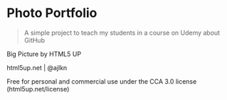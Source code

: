 # Photo Portfolio

> A simple project to teach my students in a course on Udemy about GitHub

Big Picture by HTML5 UP

html5up.net | @ajlkn

Free for personal and commercial use under the CCA 3.0 license (html5up.net/license)
